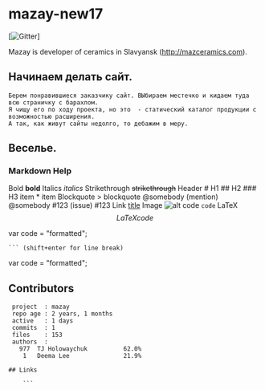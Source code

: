 # mazay-new17

[![Gitter](https://badges.gitter.im/Join%20Chat.svg)]

Mazay is developer of ceramics in Slavyansk (http://mazceramics.com).

## Начинаем делать сайт.

	Берем понравившиеся заказчику сайт. ВЫбираем местечко и кидаем туда всю страничку с барахлом.
	Я чищу его по ходу проекта, но это  - статический каталог продукции с возможностью расширения. 
	А так, как живут сайты недолго, то дебажим в меру.

## Веселье.


  
### Markdown Help

Bold 	**bold**
Italics 	*italics*
Strikethrough 	~~strikethrough~~
Header 	# H1 ## H2 ### H3
item
	* item
Blockquote 	> blockquote
@somebody (mention) 	@somebody
#123 (issue) 	#123
Link 	[title](http://)
Image 	![alt](http://)
code 	`code`
LaTeX 	$$LaTeX code$$

var code = "formatted";

	``` (shift+enter for line break)
var code = "formatted";

## Contributors

```
 project  : mazay
 repo age : 2 years, 1 months
 active   : 1 days
 commits  : 1
 files    : 153
 authors  :
   977	TJ Holowaychuk          62.0%
    1   Deema Lee               21.9%

## Links

	```   
